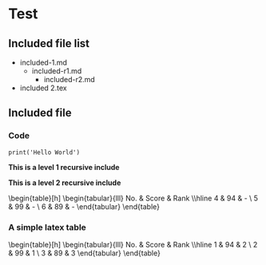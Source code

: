 Test
====

Included file list
------------------

-   included-1.md
    -   included-r1.md
        -   included-r2.md
-   included 2.tex

Included file
-------------

### Code

``` {.python}
print('Hello World')
```

**This is a level 1 recursive include**

**This is a level 2 recursive include**

\begin{table}[h]
    \begin{tabular}{lll}
        No. & Score & Rank \\\hline
        4 & 94 & - \\
        5 & 99 & - \\
        6 & 89 & -
    \end{tabular}
\end{table}

### A simple latex table

\begin{table}[h]
    \begin{tabular}{lll}
        No. & Score & Rank \\\hline
        1 & 94 & 2 \\
        2 & 99 & 1 \\
        3 & 89 & 3
    \end{tabular}
\end{table}
